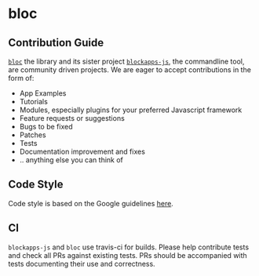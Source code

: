 # bloc

## Contribution Guide

[```bloc```](https://github.com/blockapps/bloc/) the library and its sister project [```blockapps-js```](https://github.com/blockapps/blockapps-js/), the commandline tool, are community driven
projects. We are eager to accept contributions in the form of:

+ App Examples
+ Tutorials
+ Modules, especially plugins for your preferred Javascript framework
+ Feature requests or suggestions
+ Bugs to be fixed
+ Patches
+ Tests
+ Documentation improvement and fixes
+ .. anything else you can think of

## Code Style

Code style is based on the Google guidelines [here](https://google.github.io/styleguide/javascriptguide.xml).

## CI

```blockapps-js``` and ```bloc``` use travis-ci for builds. Please help contribute tests and check all PRs
against existing tests. PRs should be accompanied with tests documenting their use and correctness. 



